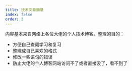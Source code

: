 ```yaml
---
title: 技术文章摘录
index: false
order: 3
---
```


内容基本来自网络上各位大佬的个人技术博客。整理的目的：

- 方便自己查阅学习和复习
- 整理成自己喜欢的格式
- 修改一些语句的错误
- 防止大佬的个人博客网站访问不了或者直接没了，看不到了